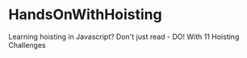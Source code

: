 # HandsOnWithHoisting
Learning hoisting in Javascript? Don't just read - DO! With 11 Hoisting Challenges
